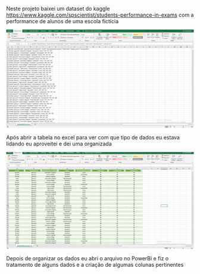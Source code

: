 Neste projeto baixei um dataset do kaggle https://www.kaggle.com/spscientist/students-performance-in-exams com a performance de alunos de uma escola fictícia

![](Images/1.png)

Após abrir a tabela no excel para ver com que tipo de dados eu estava lidando eu aproveitei e dei uma organizada 

![](Images/2.png)

Depois de organizar os dados eu abri o arquivo no PowerBi e fiz o tratamento de alguns dados e a criação de algumas colunas pertinentes


